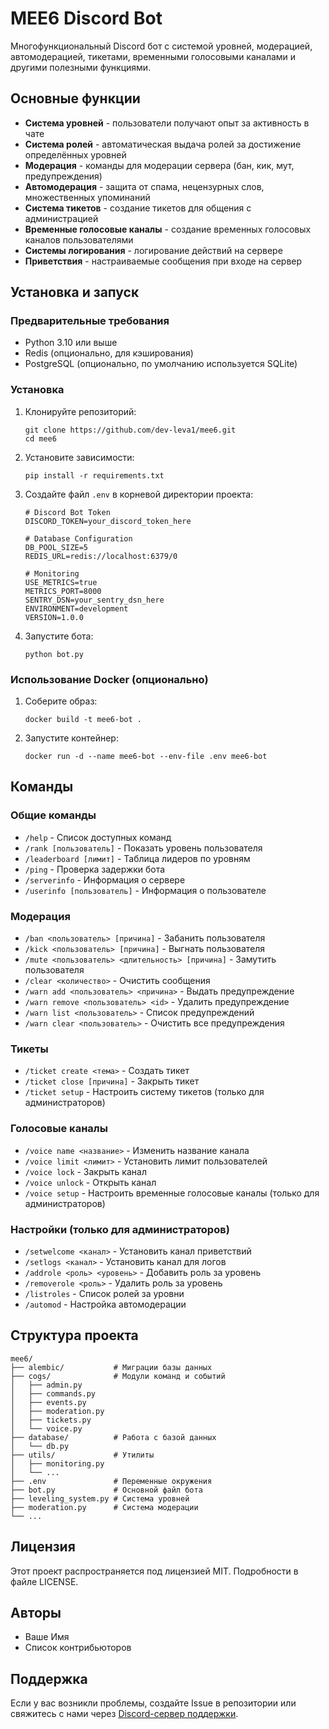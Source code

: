 # MEE6 Discord Bot

Многофункциональный Discord бот с системой уровней, модерацией, автомодерацией, тикетами, временными голосовыми каналами и другими полезными функциями.

## Основные функции

- **Система уровней** - пользователи получают опыт за активность в чате
- **Система ролей** - автоматическая выдача ролей за достижение определённых уровней
- **Модерация** - команды для модерации сервера (бан, кик, мут, предупреждения)
- **Автомодерация** - защита от спама, нецензурных слов, множественных упоминаний
- **Система тикетов** - создание тикетов для общения с администрацией
- **Временные голосовые каналы** - создание временных голосовых каналов пользователями
- **Системы логирования** - логирование действий на сервере
- **Приветствия** - настраиваемые сообщения при входе на сервер

## Установка и запуск

### Предварительные требования

- Python 3.10 или выше
- Redis (опционально, для кэширования)
- PostgreSQL (опционально, по умолчанию используется SQLite)

### Установка

1. Клонируйте репозиторий:
   ```
   git clone https://github.com/dev-leva1/mee6.git
   cd mee6
   ```

2. Установите зависимости:
   ```
   pip install -r requirements.txt
   ```

3. Создайте файл `.env` в корневой директории проекта:
   ```
   # Discord Bot Token
   DISCORD_TOKEN=your_discord_token_here

   # Database Configuration
   DB_POOL_SIZE=5
   REDIS_URL=redis://localhost:6379/0

   # Monitoring
   USE_METRICS=true
   METRICS_PORT=8000
   SENTRY_DSN=your_sentry_dsn_here
   ENVIRONMENT=development
   VERSION=1.0.0
   ```

4. Запустите бота:
   ```
   python bot.py
   ```

### Использование Docker (опционально)

1. Соберите образ:
   ```
   docker build -t mee6-bot .
   ```

2. Запустите контейнер:
   ```
   docker run -d --name mee6-bot --env-file .env mee6-bot
   ```

## Команды

### Общие команды

- `/help` - Список доступных команд
- `/rank [пользователь]` - Показать уровень пользователя
- `/leaderboard [лимит]` - Таблица лидеров по уровням
- `/ping` - Проверка задержки бота
- `/serverinfo` - Информация о сервере
- `/userinfo [пользователь]` - Информация о пользователе

### Модерация

- `/ban <пользователь> [причина]` - Забанить пользователя
- `/kick <пользователь> [причина]` - Выгнать пользователя
- `/mute <пользователь> <длительность> [причина]` - Замутить пользователя
- `/clear <количество>` - Очистить сообщения
- `/warn add <пользователь> <причина>` - Выдать предупреждение
- `/warn remove <пользователь> <id>` - Удалить предупреждение
- `/warn list <пользователь>` - Список предупреждений
- `/warn clear <пользователь>` - Очистить все предупреждения

### Тикеты

- `/ticket create <тема>` - Создать тикет
- `/ticket close [причина]` - Закрыть тикет
- `/ticket setup` - Настроить систему тикетов (только для администраторов)

### Голосовые каналы

- `/voice name <название>` - Изменить название канала
- `/voice limit <лимит>` - Установить лимит пользователей
- `/voice lock` - Закрыть канал
- `/voice unlock` - Открыть канал
- `/voice setup` - Настроить временные голосовые каналы (только для администраторов)

### Настройки (только для администраторов)

- `/setwelcome <канал>` - Установить канал приветствий
- `/setlogs <канал>` - Установить канал для логов
- `/addrole <роль> <уровень>` - Добавить роль за уровень
- `/removerole <роль>` - Удалить роль за уровень
- `/listroles` - Список ролей за уровни
- `/automod` - Настройка автомодерации

## Структура проекта

```
mee6/
├── alembic/           # Миграции базы данных
├── cogs/              # Модули команд и событий
│   ├── admin.py
│   ├── commands.py
│   ├── events.py
│   ├── moderation.py
│   ├── tickets.py
│   └── voice.py
├── database/          # Работа с базой данных
│   └── db.py
├── utils/             # Утилиты
│   ├── monitoring.py
│   └── ... 
├── .env               # Переменные окружения
├── bot.py             # Основной файл бота
├── leveling_system.py # Система уровней
├── moderation.py      # Система модерации
└── ... 
```

## Лицензия

Этот проект распространяется под лицензией MIT. Подробности в файле LICENSE.

## Авторы

- Ваше Имя
- Список контрибьюторов

## Поддержка

Если у вас возникли проблемы, создайте Issue в репозитории или свяжитесь с нами через [Discord-сервер поддержки](https://discord.gg/your-server).